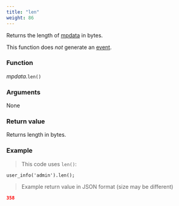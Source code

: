 ```yaml
---
title: "len"
weight: 86
---
```


Returns the length of [mpdata](..) in bytes.

This function does *not* generate an [event](../../../overview/events).

### Function

*mpdata*.`len()`

### Arguments

None

### Return value

Returns length in bytes.

### Example

> This code uses `len()`:

```thingsdb,should_pass,@t
user_info('admin').len();
```

> Example return value in JSON format (size may be different)

```json
358
```
